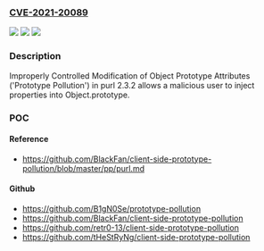 ### [CVE-2021-20089](https://cve.mitre.org/cgi-bin/cvename.cgi?name=CVE-2021-20089)
![](https://img.shields.io/static/v1?label=Product&message=purl&color=blue)
![](https://img.shields.io/static/v1?label=Version&message=2.3.2%20&color=brightgreen)
![](https://img.shields.io/static/v1?label=Vulnerability&message=Prototype%20Pollution&color=brightgreen)

### Description

Improperly Controlled Modification of Object Prototype Attributes ('Prototype Pollution') in purl 2.3.2 allows a malicious user to inject properties into Object.prototype.

### POC

#### Reference
- https://github.com/BlackFan/client-side-prototype-pollution/blob/master/pp/purl.md

#### Github
- https://github.com/B1gN0Se/prototype-pollution
- https://github.com/BlackFan/client-side-prototype-pollution
- https://github.com/retr0-13/client-side-prototype-pollution
- https://github.com/tHeStRyNg/client-side-prototype-pollution


